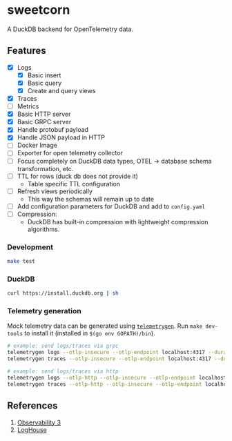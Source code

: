 # sweetcorn

A DuckDB backend for OpenTelemetry data.

## Features

- [x] Logs
  - [x] Basic insert
  - [x] Basic query
  - [x] Create and query views
- [x] Traces
- [ ] Metrics
- [x] Basic HTTP server
- [x] Basic GRPC server
- [x] Handle protobuf payload
- [x] Handle JSON payload in HTTP
- [ ] Docker Image
- [ ] Exporter for open telemetry collector
- [ ] Focus completely on DuckDB data types, OTEL -> database schema transformation, etc.
- [ ] TTL for rows (duck db does not provide it)
  - Table specific TTL configuration
- [ ] Refresh views periodically
  - This way the schemas will remain up to date
- [ ] Add configuration parameters for DuckDB and add to `config.yaml`
- [ ] Compression:
  - DuckDB has built-in compression with lightweight compression algorithms.

### Development

```bash
make test
```

### DuckDB

```bash
curl https://install.duckdb.org | sh
```

### Telemetry generation

Mock telemetry data can be generated using [`telemetrygen`](github.com/opentelemetry-collector-contrib/cmd/telemetrygen@latest).
Run `make dev-tools` to install it (installed in `$(go env GOPATH)/bin`).

```bash
# example: send logs/traces via grpc
telemetrygen logs --otlp-insecure --otlp-endpoint localhost:4317 --duration 5s
telemetrygen traces --otlp-insecure --otlp-endpoint localhost:4317 --duration 5s

# example: send logs/traces via http
telemetrygen logs --otlp-http --otlp-insecure --otlp-endpoint localhost:4318 --duration 5s
telemetrygen traces --otlp-http --otlp-insecure --otlp-endpoint localhost:4318 --duration 5s
```

## References

1. [Observability 3](https://charity.wtf/2025/03/24/another-observability-3-0-appears-on-the-horizon/)
2. [LogHouse](https://clickhouse.com/blog/building-a-logging-platform-with-clickhouse-and-saving-millions-over-datadog#schema)
